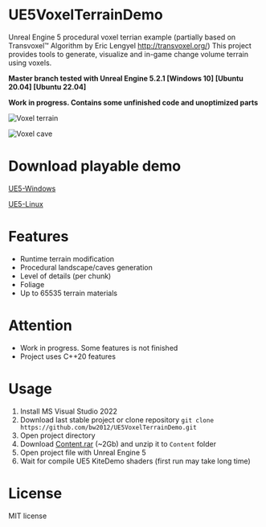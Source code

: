 # UE5VoxelTerrainDemo
Unreal Engine 5 procedural voxel terrian example (partially based on Transvoxel™ Algorithm by Eric Lengyel http://transvoxel.org/)
This project provides tools to generate, visualize and in-game change volume terrain using voxels.

**Master branch tested with Unreal Engine 5.2.1 [Windows 10] [Ubuntu 20.04] [Ubuntu 22.04]**

**Work in progress. Contains some unfinished code and unoptimized parts**

![Voxel terrain](https://github.com/bw2012/UE5VoxelTerrainDemo/blob/master/demo.gif?raw=true)

![Voxel cave](https://github.com/bw2012/UE5VoxelTerrainDemo/blob/master/cave_demo.gif?raw=true)


# Download playable demo
[UE5-Windows](https://cutt.ly/z2yhLnA) 

[UE5-Linux](https://cutt.ly/2wg9WiIT) 


# Features
* Runtime terrain modification
* Procedural landscape/caves generation
* Level of details (per chunk)
* Foliage
* Up to 65535 terrain materials

# Attention
* Work in progress. Some features is not finished
* Project uses C++20 features

# Usage
1. Install MS Visual Studio 2022
2. Download last stable project or clone repository ```git clone https://github.com/bw2012/UE5VoxelTerrainDemo.git```
3. Open project directory 
4. Download [Content.rar](https://drive.google.com/file/d/1M5g3yNBzTpMd4YA3FUJi72maObA_pDXE/view?usp=share_link) (~2Gb) and unzip it to ```Content``` folder
5. Open project file with Unreal Engine 5
6. Wait for compile UE5 KiteDemo shaders (first run may take long time)

# License
MIT license

